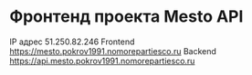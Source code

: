 # Фронтенд проекта Mesto API

IP адрес 51.250.82.246
Frontend https://mesto.pokrov1991.nomorepartiesco.ru
Backend https://api.mesto.pokrov1991.nomorepartiesco.ru
